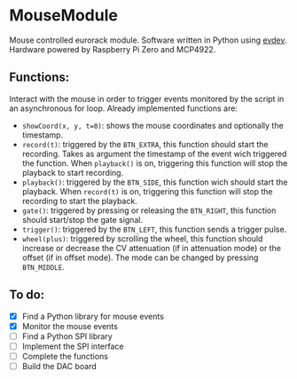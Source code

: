 # MouseModule
Mouse controlled eurorack module. Software written in Python using [evdev](https://python-evdev.readthedocs.io). Hardware powered by Raspberry Pi Zero and MCP4922.

## Functions:
Interact with the mouse in order to trigger events monitored by the script in an asynchronous for loop. Already implemented functions are:
* `showCoord(x, y, t=0)`: shows the mouse coordinates and optionally the timestamp.
* `record(t)`: triggered by the `BTN_EXTRA`, this function should start the recording. Takes as argument the timestamp of the event wich triggered the function. When `playback()` is on, triggering this function will stop the playback to start recording.
* `playback()`: triggered by the `BTN_SIDE`, this function wich should start the playback. When `record(t)` is on, triggering this function will stop the recording to start the playback.
* `gate()`: triggered by pressing or releasing the `BTN_RIGHT`, this function should start/stop the gate signal.
* `trigger()`: triggered by the `BTN_LEFT`, this function sends a trigger pulse.
* `wheel(plus)`: triggered by scrolling the wheel, this function should increase or decrease the CV attenuation (if in attenuation mode) or the offset (if in offset mode). The mode can be changed by pressing `BTN_MIDDLE`.

## To do:
- [x] Find a Python library for mouse events
- [x] Monitor the mouse events
- [ ] Find a Python SPI library
- [ ] Implement the SPI interface
- [ ] Complete the functions
- [ ] Build the DAC board
